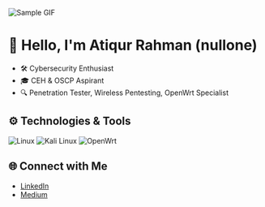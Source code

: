 ![Sample GIF](https://camo.githubusercontent.com/e3ef5fa76a01a22b514cd93efab4206f3660293942234a54f62a9eb53927dbf2/68747470733a2f2f312e62702e626c6f6773706f742e636f6d2f2d6c4b4a4b707165383579342f5856565972392d574852492f414141414141414142394d2f2d683234352d46672d6e59625a71764f30525630746c6668785138737176456177434c63424741732f73313630302f53616d706c65722e676966)

# 👋 Hello, I'm Atiqur Rahman (nullone)

- 🛠 Cybersecurity Enthusiast
- 🎓 CEH & OSCP Aspirant
- 🔍 Penetration Tester, Wireless Pentesting, OpenWrt Specialist

## ⚙️ Technologies & Tools
![Linux](https://img.shields.io/badge/Linux-FCC624?style=flat-square&logo=linux&logoColor=black)
![Kali Linux](https://img.shields.io/badge/Kali_Linux-557C94?style=flat-square&logo=kalilinux&logoColor=white)
![OpenWrt](https://img.shields.io/badge/-OpenWrt-FF4500?style=flat-square&logo=openwrt&logoColor=white)



## 🌐 Connect with Me
- [LinkedIn](https://www.linkedin.com/in/your-profile)
- [Medium](https://medium.com/@atiqur.rahman.nullone)

